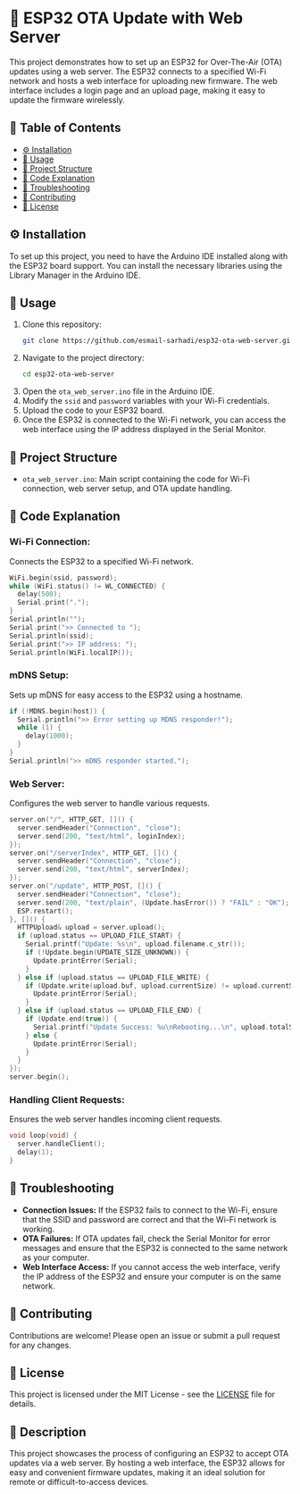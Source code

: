  # 📶 ESP32 OTA Update with Web Server

This project demonstrates how to set up an ESP32 for Over-The-Air (OTA) updates using a web server. The ESP32 connects to a specified Wi-Fi network and hosts a web interface for uploading new firmware. The web interface includes a login page and an upload page, making it easy to update the firmware wirelessly.

## 📑 Table of Contents 
- [⚙️ Installation](#installation)
- [🚀 Usage](#usage) 
- [📂 Project Structure](#project-structure)         
- [🔧 Code Explanation](#code-explanation)      
- [🐞 Troubleshooting](#troubleshooting)        
- [🤝 Contributing](#contributing)            
- [📄 License](#license)        
     
## ⚙️ Installation

To set up this project, you need to have the Arduino IDE installed along with the ESP32 board support. You can install the necessary libraries using the Library Manager in the Arduino IDE.

## 🚀 Usage

1. Clone this repository:
    ```bash
    git clone https://github.com/esmail-sarhadi/esp32-ota-web-server.git
    ```
2. Navigate to the project directory:
    ```bash
    cd esp32-ota-web-server
    ```
3. Open the `ota_web_server.ino` file in the Arduino IDE.
4. Modify the `ssid` and `password` variables with your Wi-Fi credentials.
5. Upload the code to your ESP32 board.
6. Once the ESP32 is connected to the Wi-Fi network, you can access the web interface using the IP address displayed in the Serial Monitor.

## 📂 Project Structure

- `ota_web_server.ino`: Main script containing the code for Wi-Fi connection, web server setup, and OTA update handling.

## 🔧 Code Explanation

### Wi-Fi Connection:
Connects the ESP32 to a specified Wi-Fi network.
```cpp
WiFi.begin(ssid, password);
while (WiFi.status() != WL_CONNECTED) {
  delay(500);
  Serial.print(".");
}
Serial.println("");
Serial.print(">> Connected to ");
Serial.println(ssid);
Serial.print(">> IP address: ");
Serial.println(WiFi.localIP());
```

### mDNS Setup:
Sets up mDNS for easy access to the ESP32 using a hostname.
```cpp
if (!MDNS.begin(host)) {
  Serial.println(">> Error setting up MDNS responder!");
  while (1) {
    delay(1000);
  }
}
Serial.println(">> mDNS responder started.");
```

### Web Server:
Configures the web server to handle various requests.
```cpp
server.on("/", HTTP_GET, []() {
  server.sendHeader("Connection", "close");
  server.send(200, "text/html", loginIndex);
});
server.on("/serverIndex", HTTP_GET, []() {
  server.sendHeader("Connection", "close");
  server.send(200, "text/html", serverIndex);
});
server.on("/update", HTTP_POST, []() {
  server.sendHeader("Connection", "close");
  server.send(200, "text/plain", (Update.hasError()) ? "FAIL" : "OK");
  ESP.restart();
}, []() {
  HTTPUpload& upload = server.upload();
  if (upload.status == UPLOAD_FILE_START) {
    Serial.printf("Update: %s\n", upload.filename.c_str());
    if (!Update.begin(UPDATE_SIZE_UNKNOWN)) {
      Update.printError(Serial);
    }
  } else if (upload.status == UPLOAD_FILE_WRITE) {
    if (Update.write(upload.buf, upload.currentSize) != upload.currentSize) {
      Update.printError(Serial);
    }
  } else if (upload.status == UPLOAD_FILE_END) {
    if (Update.end(true)) {
      Serial.printf("Update Success: %u\nRebooting...\n", upload.totalSize);
    } else {
      Update.printError(Serial);
    }
  }
});
server.begin();
```

### Handling Client Requests:
Ensures the web server handles incoming client requests.
```cpp
void loop(void) {
  server.handleClient();
  delay(1);
}
```

## 🐞 Troubleshooting

- **Connection Issues:** If the ESP32 fails to connect to the Wi-Fi, ensure that the SSID and password are correct and that the Wi-Fi network is working.
- **OTA Failures:** If OTA updates fail, check the Serial Monitor for error messages and ensure that the ESP32 is connected to the same network as your computer.
- **Web Interface Access:** If you cannot access the web interface, verify the IP address of the ESP32 and ensure your computer is on the same network.

## 🤝 Contributing

Contributions are welcome! Please open an issue or submit a pull request for any changes.

## 📄 License

This project is licensed under the MIT License - see the [LICENSE](LICENSE) file for details.

## 📝 Description

This project showcases the process of configuring an ESP32 to accept OTA updates via a web server. By hosting a web interface, the ESP32 allows for easy and convenient firmware updates, making it an ideal solution for remote or difficult-to-access devices.
